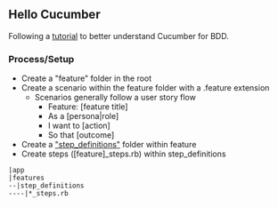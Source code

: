 ## Hello Cucumber

Following a [tutorial](https://semaphoreci.com/community/tutorials/introduction-to-writing-acceptance-tests-with-cucumber) to better understand Cucumber for BDD.

### Process/Setup
* Create a "feature" folder in the root
* Create a scenario within the feature folder with a .feature extension
  * Scenarios generally follow a user story flow
    * Feature: [feature title]
    * As a [persona|role]
    * I want to [action]
    * So that [outcome]
* Create a ["step_definitions"](https://github.com/cucumber/cucumber/wiki/Step-Definitions) folder within feature
* Create steps ([feature]_steps.rb) within step_definitions

```
|app
|features
--|step_definitions
----|*_steps.rb
```
